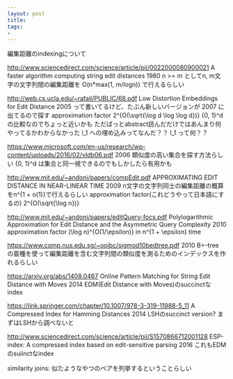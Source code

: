 ```yaml
---
layout: post
title: 
tags:
- 
---
```


編集距離のindexingについて

http://www.sciencedirect.com/science/article/pii/0022000080900021
A faster algorithm computing string edit distances
1980
n >= m としてn, m文字の文字列間の編集距離を O(n*max(1, m/logn)) で行えるらしい

http://web.cs.ucla.edu/~rafail/PUBLIC/68.pdf
Low Distortion Embeddings for Edit Distance
2005 って書いてるけど、たぶん新しいバージョンが 2007 に出てるので探す
approximation factor 2^{O(\sqrt{\log d \log \log d})}
{0, 1}^d の比較なのでちょっと近いかも
ただぱっとabstract読んだだけではあんまり何やってるかわからなかった
l_1 への埋め込みってなんだ？？ l_1 って何？？

https://www.microsoft.com/en-us/research/wp-content/uploads/2016/02/vldb06.pdf
2006
類似度の高い集合を探す方法らしい
{0, 1}^d は集合と同一視できるのでもしかしたら有用かも

http://www.mit.edu/~andoni/papers/compEdit.pdf
APPROXIMATING EDIT DISTANCE IN NEAR-LINEAR TIME
2009
n文字の文字列同士の編集距離の概算をn^{1 + o(1)}で行えるらしい
approximation factor(これどうやって日本語にするの) 2^{O(\sqrt{\log n})}

http://www.mit.edu/~andoni/papers/editQuery-focs.pdf
Polylogarithmic Approximation for Edit Distance and the Asymmetric Query Complexity
2010
approximation factor (\log n)^{O(1/\epsilon)} in n^{1 + \epsilon} time

https://www.comp.nus.edu.sg/~ooibc/sigmod10bedtree.pdf
2010
B+-tree の亜種を使って編集距離を含む文字列間の類似度を測るためのインデックスを作れるらしい

https://arxiv.org/abs/1408.0467
Online Pattern Matching for String Edit Distance with Moves
2014
EDM(Edit Distance with Moves)のsuccinctなindex

https://link.springer.com/chapter/10.1007/978-3-319-11988-5_11
A Compressed Index for Hamming Distances
2014
LSHのsuccinct version?
まずはLSHから調べないと

http://www.sciencedirect.com/science/article/pii/S1570866712001128
ESP-index: A compressed index based on edit-sensitive parsing
2016
これもEDMのsuiinctなindex

similarity joins: 似たようなやつのペアを列挙するということらしい
